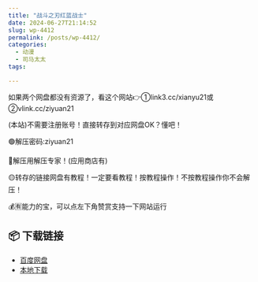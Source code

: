 ```yaml
---
title: "战斗之刃红蓝战士"
date: 2024-06-27T21:14:52
slug: wp-4412
permalink: /posts/wp-4412/
categories:
  - 动漫
  - 司马太太
tags:

---
```


如果两个网盘都没有资源了，看这个网站👉①link3.cc/xianyu21或②vlink.cc/ziyuan21

(本站)不需要注册账号！直接转存到对应网盘OK？懂吧！

🟢解压密码:ziyuan21

🔵解压用解压专家！(应用商店有)

🟡转存的链接网盘有教程！一定要看教程！按教程操作！不按教程操作你不会解压！

💰🈶能力的宝，可以点左下角赞赏支持一下网站运行

## 📦 下载链接
- [百度网盘](https://blziyuan21.com/pay-download/4412?key=7933ccef92&down_id=0)
- [本地下载](https://blziyuan21.com/pay-download/4412?key=7933ccef92&down_id=1)

